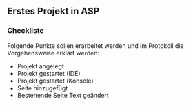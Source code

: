 ## Erstes Projekt in ASP

### Checkliste

Folgende Punkte sollen erarbeitet werden und im Protokoll die Vorgehensweise erklärt werden:
- Projekt angelegt
- Projekt gestartet (IDE)
- Projekt gestartet (Konsole)
- Seite hinzugefügt	
- Bestehende Seite Text geändert